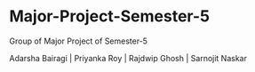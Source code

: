 # Major-Project-Semester-5

Group of Major Project of Semester-5

Adarsha Bairagi | Priyanka Roy | Rajdwip Ghosh | Sarnojit Naskar
